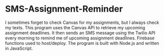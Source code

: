 # SMS-Assignment-Reminder
I sometimes forget to check Canvas for my assignments, but I always check my texts. This program uses the Canvas API to retrieve my upcoming assignment deadlines. It then sends an SMS message using the Twilio API every morning to remind me of upcoming assignment deadlines. Firebase functions used to host/deploy. The program is built with Node.js and written in JavaScript.
